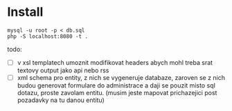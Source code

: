 # Install

```
mysql -u root -p < db.sql
php -S localhost:8080 -t .
```

todo:
  - [ ] v xsl templatech umoznit modifikovat headers abych mohl treba srat textovy output jako api nebo rss
  - [ ] xml schema pro entity, z nich se vygeneruje databaze, zaroven se z nich budou generovat formulare do administrace a daji se pouzit misto sql dotazu, proste zavolam entitu. (musim jeste mapovat prichazejici post pozadavky na tu danou entitu)